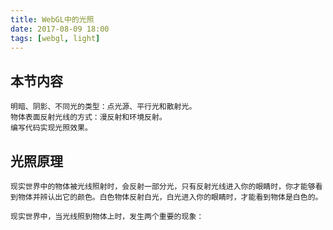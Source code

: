```yaml
---
title: WebGL中的光照
date: 2017-08-09 18:00
tags: [webgl, light]
---
```


## 本节内容

    明暗、阴影、不同光的类型：点光源、平行光和散射光。
    物体表面反射光线的方式：漫反射和环境反射。
    编写代码实现光照效果。

## 光照原理

    现实世界中的物体被光线照射时，会反射一部分光，只有反射光线进入你的眼睛时，你才能够看到物体并辨认出它的颜色。白色物体反射白光，白光进入你的眼睛时，才能看到物体是白色的。

    现实世界中，当光线照到物体上时，发生两个重要的现象：
